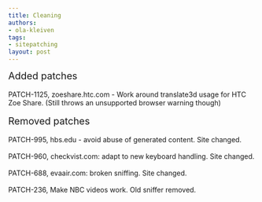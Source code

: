```yaml
---
title: Cleaning
authors:
- ola-kleiven
tags:
- sitepatching
layout: post
---
```

<span style="font-size: 140%">Added patches</span><br/><br/>PATCH-1125, zoeshare.htc.com - Work around translate3d usage for HTC Zoe Share. (Still throws an unsupported browser warning though)<br/><br/><span style="font-size: 140%">Removed patches</span><br/><br/>PATCH-995, hbs.edu - avoid abuse of generated content. Site changed.<br/><br/>PATCH-960, checkvist.com: adapt to new keyboard handling. Site changed.<br/><br/>PATCH-688, evaair.com: broken sniffing. Site changed.<br/><br/>PATCH-236, Make NBC videos work. Old sniffer removed.
